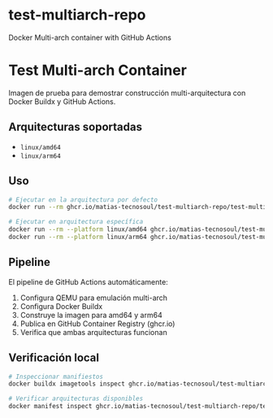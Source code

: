 # test-multiarch-repo
Docker Multi-arch container with GitHub Actions
# Test Multi-arch Container

Imagen de prueba para demostrar construcción multi-arquitectura con Docker Buildx y GitHub Actions.

## Arquitecturas soportadas

- `linux/amd64`
- `linux/arm64`

## Uso

```bash
# Ejecutar en la arquitectura por defecto
docker run --rm ghcr.io/matias-tecnosoul/test-multiarch-repo/test-multiarch:latest

# Ejecutar en arquitectura específica
docker run --rm --platform linux/amd64 ghcr.io/matias-tecnosoul/test-multiarch-repo/test-multiarch:latest
docker run --rm --platform linux/arm64 ghcr.io/matias-tecnosoul/test-multiarch-repo/test-multiarch:latest
```

## Pipeline

El pipeline de GitHub Actions automáticamente:

1. Configura QEMU para emulación multi-arch
2. Configura Docker Buildx
3. Construye la imagen para amd64 y arm64
4. Publica en GitHub Container Registry (ghcr.io)
5. Verifica que ambas arquitecturas funcionan

## Verificación local

```bash
# Inspeccionar manifiestos
docker buildx imagetools inspect ghcr.io/matias-tecnosoul/test-multiarch-repo/test-multiarch:latest

# Verificar arquitecturas disponibles
docker manifest inspect ghcr.io/matias-tecnosoul/test-multiarch-repo/test-multiarch:latest
```